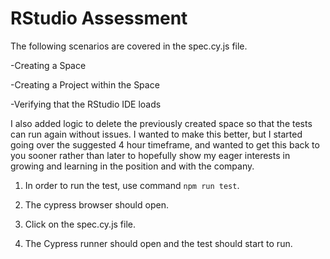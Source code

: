 # RStudio Assessment

The following scenarios are covered in the spec.cy.js file.

-Creating a Space

-Creating a Project within the Space

-Verifying that the RStudio IDE loads


I also added logic to delete the previously created space so that the tests can run again without issues. I wanted to make this better, but I started going over the suggested 4 hour timeframe, and wanted to get this back to you sooner rather than later to hopefully show my eager interests in growing and learning in the position and with the company.

1. In order to run the test, use command `npm run test`. 

2. The cypress browser should open.

3. Click on the spec.cy.js file.

4. The Cypress runner should open and the test should start to run.


